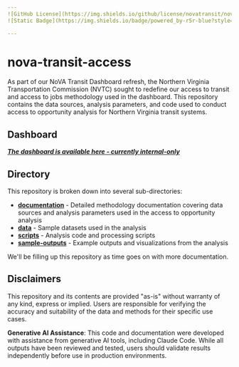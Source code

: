 ```yaml
---
![GitHub License](https://img.shields.io/github/license/novatransit/nova-transit-access?style=flat-square)
![Static Badge](https://img.shields.io/badge/powered_by-r5r-blue?style=flat-square&link=https%3A%2F%2Fipeagit.github.io%2Fr5r%2F)

---
```

# nova-transit-access

As part of our NoVA Transit Dashboard refresh, the Northern Virginia Transportation Commission (NVTC) sought to redefine our access to transit and access to jobs methodology used in the dashboard. This repository contains the data sources, analysis parameters, and code used to conduct access to opportunity analysis for Northern Virginia transit systems.

## Dashboard

***[The dashboard is available here - currently internal-only](https://nvtc.maps.arcgis.com/apps/dashboards/3bda02cf9d8e4a39ae666dca202d8446)***

## Directory

This repository is broken down into several sub-directories:

* **[documentation](/documentation/)** - Detailed methodology documentation covering data sources and analysis parameters used in the access to opportunity analysis
* **[data](/data/)** - Sample datasets used in the analysis
* **[scripts](/scripts/)** - Analysis code and processing scripts
* **[sample-outputs](/sample-outputs/)** - Example outputs and visualizations from the analysis

We'll be filling up this repository as time goes on with more documentation.

## Disclaimers

This repository and its contents are provided "as-is" without warranty of any kind, express or implied. Users are responsible for verifying the accuracy and suitability of the data and methods for their specific use cases.

**Generative AI Assistance**: This code and documentation were developed with assistance from generative AI tools, including Claude Code. While all outputs have been reviewed and tested, users should validate results independently before use in production environments.
